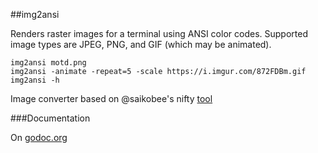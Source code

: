 ##img2ansi

Renders raster images for a terminal using ANSI color codes.  Supported image
types are JPEG, PNG, and GIF (which may be animated).

	img2ansi motd.png
	img2ansi -animate -repeat=5 -scale https://i.imgur.com/872FDBm.gif
	img2ansi -h

Image converter based on @saikobee's nifty [tool](https://github.com/saikobee/bin/blob/master/img2ansi)

###Documentation

On [godoc.org](http://godoc.org/github.com/bmatsuo/img2ansi)
